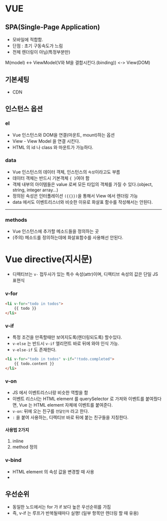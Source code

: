 # VUE

## SPA(Single-Page Application)

- 모바일에 적합함.
- 단점 : 초기 구동속도가 느림
- 전체 렌더링이 아님(특정부분만)

M(model) <-> ViewModel(V와 M을 결합시킨다.(binding)) <-> View(DOM)

## 기본세팅

- CDN



## 인스턴스 옵션

### el

- Vue 인스턴스와 DOM을 연결(마운트, mount)하는 옵션
- View - View Model 을 연결 시킨다.
- HTML 의 id 나 class 와 마운트가 가능하다.

### data

- Vue 인스턴스의 데이터 객체, 인스턴스의 `속성`이라고도 부름
- 데이터 객체는 반드시 기본객체 `{ }`여야 함
- 객체 내부의 아이템들은 value 로써 모든 타입의 객체를 가질 수 있다.(object, string, integer array...)
- 정의된 속성은 인터폴레이션 `({{}})`을 통해서 View 에서 렌더링 가능
- data 에서도 이벤트리스너와 비슷한 이유로 화살표 함수를 작성해서는 안된다.

---

### methods

- Vue 인스턴스에 추가할 메소드들을 정의하는 곳
- (주의) 메소드를 정의하는데에 화살표함수를 사용해선 안된다.

# Vue directive(지시문)

- 디렉티브는 `v-` 접두사가 있는 특수 속성(attr)이며, 디렉티브 속성의 값은 단일 JS 표현식

### v-for

```html
<li v-for="todo in todos">
    {{ todo }}
</li>
```

### v-if

- 특정 조건을 만족할때만 보여지도록(렌더링되도록) 할수있다.
- `v-else` 는 반드시 `v-if` 엘리먼트 바로 뒤에 와야 인식 가능.
- `v-else-if` 도 존재한다.

```html
<li v-for="todo in todos" v-if="!todo.completed">
    {{ todo.content }}
</li>
```

### v-on

- JS 에서 이벤트리스너랑 비슷한 역할을 함
- 이벤트 리스너는 HTML element 를 querySelector 로 가져와 이벤트를 붙여줬다면, Vue 는 HTML element 자체에 이벤트를 붙여준다.
- `v-on`: 뒤에 오는 친구를 `전달인자` 라고 한다.
- `:` 을 붙여 사용하는, 디렉티브 바로 뒤에 붙는 친구들을 지칭한다.

#### 사용법 2가지

1. inline
2. method 정의

### v-bind

- HTML element 의 속성 값을 변경할 때 사용
- 

## 우선순위

- 동일한 노드에서는 for 가 if 보다 높은 우선순위를 가짐
- 즉, v-if 는 루프가 반복될때마다 실행! (일부 항목만 렌더링 할 때 유용)
